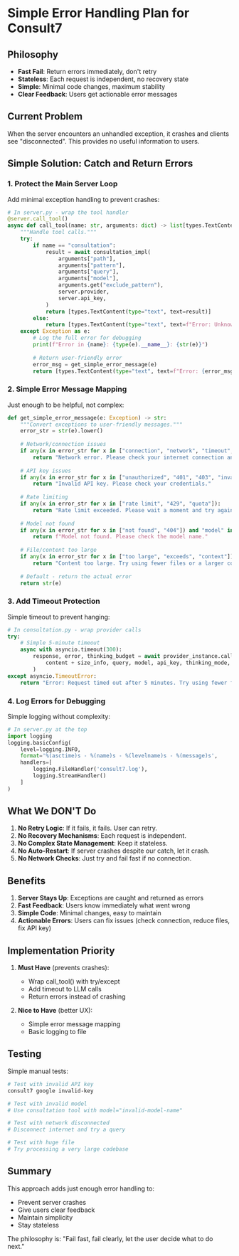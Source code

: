 # Simple Error Handling Plan for Consult7

## Philosophy
- **Fast Fail**: Return errors immediately, don't retry
- **Stateless**: Each request is independent, no recovery state
- **Simple**: Minimal code changes, maximum stability
- **Clear Feedback**: Users get actionable error messages

## Current Problem
When the server encounters an unhandled exception, it crashes and clients see "disconnected". This provides no useful information to users.

## Simple Solution: Catch and Return Errors

### 1. Protect the Main Server Loop
Add minimal exception handling to prevent crashes:

```python
# In server.py - wrap the tool handler
@server.call_tool()
async def call_tool(name: str, arguments: dict) -> list[types.TextContent]:
    """Handle tool calls."""
    try:
        if name == "consultation":
            result = await consultation_impl(
                arguments["path"],
                arguments["pattern"],
                arguments["query"],
                arguments["model"],
                arguments.get("exclude_pattern"),
                server.provider,
                server.api_key,
            )
            return [types.TextContent(type="text", text=result)]
        else:
            return [types.TextContent(type="text", text=f"Error: Unknown tool '{name}'")]
    except Exception as e:
        # Log the full error for debugging
        print(f"Error in {name}: {type(e).__name__}: {str(e)}")
        
        # Return user-friendly error
        error_msg = get_simple_error_message(e)
        return [types.TextContent(type="text", text=f"Error: {error_msg}")]
```

### 2. Simple Error Message Mapping
Just enough to be helpful, not complex:

```python
def get_simple_error_message(e: Exception) -> str:
    """Convert exceptions to user-friendly messages."""
    error_str = str(e).lower()
    
    # Network/connection issues
    if any(x in error_str for x in ["connection", "network", "timeout", "unreachable"]):
        return "Network error. Please check your internet connection and try again."
    
    # API key issues
    if any(x in error_str for x in ["unauthorized", "401", "403", "invalid api"]):
        return "Invalid API key. Please check your credentials."
    
    # Rate limiting
    if any(x in error_str for x in ["rate limit", "429", "quota"]):
        return "Rate limit exceeded. Please wait a moment and try again."
    
    # Model not found
    if any(x in error_str for x in ["not found", "404"]) and "model" in error_str:
        return f"Model not found. Please check the model name."
    
    # File/content too large
    if any(x in error_str for x in ["too large", "exceeds", "context"]):
        return "Content too large. Try using fewer files or a larger context model."
    
    # Default - return the actual error
    return str(e)
```

### 3. Add Timeout Protection
Simple timeout to prevent hanging:

```python
# In consultation.py - wrap provider calls
try:
    # Simple 5-minute timeout
    async with asyncio.timeout(300):
        response, error, thinking_budget = await provider_instance.call_llm(
            content + size_info, query, model, api_key, thinking_mode, custom_thinking
        )
except asyncio.TimeoutError:
    return "Error: Request timed out after 5 minutes. Try using fewer files."
```

### 4. Log Errors for Debugging
Simple logging without complexity:

```python
# In server.py at the top
import logging
logging.basicConfig(
    level=logging.INFO,
    format='%(asctime)s - %(name)s - %(levelname)s - %(message)s',
    handlers=[
        logging.FileHandler('consult7.log'),
        logging.StreamHandler()
    ]
)
```

## What We DON'T Do

1. **No Retry Logic**: If it fails, it fails. User can retry.
2. **No Recovery Mechanisms**: Each request is independent.
3. **No Complex State Management**: Keep it stateless.
4. **No Auto-Restart**: If server crashes despite our catch, let it crash.
5. **No Network Checks**: Just try and fail fast if no connection.

## Benefits

1. **Server Stays Up**: Exceptions are caught and returned as errors
2. **Fast Feedback**: Users know immediately what went wrong
3. **Simple Code**: Minimal changes, easy to maintain
4. **Actionable Errors**: Users can fix issues (check connection, reduce files, fix API key)

## Implementation Priority

1. **Must Have** (prevents crashes):
   - Wrap call_tool() with try/except
   - Add timeout to LLM calls
   - Return errors instead of crashing

2. **Nice to Have** (better UX):
   - Simple error message mapping
   - Basic logging to file

## Testing

Simple manual tests:
```bash
# Test with invalid API key
consult7 google invalid-key

# Test with invalid model  
# Use consultation tool with model="invalid-model-name"

# Test with network disconnected
# Disconnect internet and try a query

# Test with huge file
# Try processing a very large codebase
```

## Summary

This approach adds just enough error handling to:
- Prevent server crashes
- Give users clear feedback
- Maintain simplicity
- Stay stateless

The philosophy is: "Fail fast, fail clearly, let the user decide what to do next."